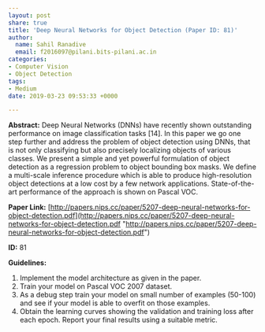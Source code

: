 ```yaml
---
layout: post
share: true
title: 'Deep Neural Networks for Object Detection (Paper ID: 81)'
author:
  name: Sahil Ranadive
  email: f2016097@pilani.bits-pilani.ac.in
categories:
- Computer Vision
- Object Detection
tags:
- Medium
date: 2019-03-23 09:53:33 +0000

---
```

**Abstract:** Deep Neural Networks (DNNs) have recently shown outstanding performance on image classification tasks \[14\]. In this paper we go one step further and address the problem of object detection using DNNs, that is not only classifying but also precisely localizing objects of various classes. We present a simple and yet powerful formulation of object detection as a regression problem to object bounding box masks. We define a multi-scale inference procedure which is able to produce high-resolution object detections at a low cost by a few network applications. State-of-the-art performance of the approach is shown on Pascal VOC.

**Paper Link:** [http://papers.nips.cc/paper/5207-deep-neural-networks-for-object-detection.pdf](http://papers.nips.cc/paper/5207-deep-neural-networks-for-object-detection.pdf "http://papers.nips.cc/paper/5207-deep-neural-networks-for-object-detection.pdf")

**ID:** 81

**Guidelines:**

1. Implement the model architecture as given in the paper.
2. Train your model on Pascal VOC 2007 dataset.
3. As a debug step train your model on small number of examples (50-100) and see if your model is able to overfit on those examples.
4. Obtain the learning curves showing the validation and training loss after each epoch. Report your final results using a suitable metric.
